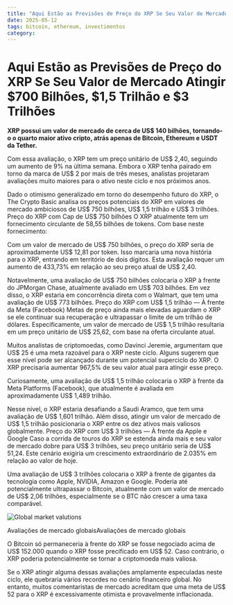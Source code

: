```yaml
---
title: "Aqui Estão as Previsões de Preço do XRP Se Seu Valor de Mercado Atingir $700 Bilhões, $1,5 Trilhão e $3 Trilhões"
date: 2025-05-12
tags: bitcoin, ethereum, investimentos
category: 
---
```


# Aqui Estão as Previsões de Preço do XRP Se Seu Valor de Mercado Atingir $700 Bilhões, $1,5 Trilhão e $3 Trilhões

**XRP possui um valor de mercado de cerca de US$ 140 bilhões, tornando-o o quarto maior ativo cripto, atrás apenas de Bitcoin, Ethereum e USDT da Tether.**

Com essa avaliação, o XRP tem um preço unitário de US$ 2,40, seguindo um aumento de 9% na última semana. Embora o XRP tenha pairado em torno da marca de US$ 2 por mais de três meses, analistas projetaram avaliações muito maiores para o ativo neste ciclo e nos próximos anos.

Dado o otimismo generalizado em torno do desempenho futuro do XRP, o The Crypto Basic analisa os preços potenciais do XRP em valores de mercado ambiciosos de US$ 750 bilhões, US$ 1,5 trilhão e US$ 3 trilhões.
Preço do XRP com Cap de US$ 750 bilhões
O XRP atualmente tem um fornecimento circulante de 58,55 bilhões de tokens. Com base neste fornecimento:

Com um valor de mercado de US$ 750 bilhões, o preço do XRP seria de aproximadamente US$ 12,81 por token. Isso marcaria uma nova história para o XRP, entrando em território de dois dígitos. Esta avaliação requer um aumento de 433,73% em relação ao seu preço atual de US$ 2,40.

Notavelmente, uma avaliação de US$ 750 bilhões colocaria o XRP à frente do JPMorgan Chase, atualmente avaliado em US$ 703 bilhões. Em vez disso, o XRP estaria em concorrência direta com o Walmart, que tem uma avaliação de US$ 773 bilhões.
Preço do XRP com US$ 1,5 trilhão — À frente da Meta (Facebook)
Metas de preço ainda mais elevadas aguardam o XRP se ele continuar sua recuperação e ultrapassar o limite de um trilhão de dólares. Especificamente, um valor de mercado de US$ 1,5 trilhão resultaria em um preço unitário de US$ 25,62, com base na oferta circulante atual.

Muitos analistas de criptomoedas, como Davinci Jeremie, argumentam que US$ 25 é uma meta razoável para o XRP neste ciclo. Alguns sugerem que esse nível pode ser alcançado durante um potencial superciclo do XRP. O XRP precisaria aumentar 967,5% de seu valor atual para atingir esse preço.

Curiosamente, uma avaliação de US$ 1,5 trilhão colocaria o XRP à frente da Meta Platforms (Facebook), que atualmente é avaliada em aproximadamente US$ 1,489 trilhão.

Nesse nível, o XRP estaria desafiando a Saudi Aramco, que tem uma avaliação de US$ 1,601 trilhão. Além disso, atingir um valor de mercado de US$ 1,5 trilhão posicionaria o XRP entre os dez ativos mais valiosos globalmente.
Preço do XRP com US$ 3 trilhões — À frente da Apple e Google
Caso a corrida de touros do XRP se estenda ainda mais e seu valor de mercado dobre para US$ 3 trilhões, seu preço unitário seria de US$ 51,24. Este cenário exigiria um crescimento extraordinário de 2.035% em relação ao valor de hoje.

Uma avaliação de US$ 3 trilhões colocaria o XRP à frente de gigantes da tecnologia como Apple, NVIDIA, Amazon e Google. Poderia até potencialmente ultrapassar o Bitcoin, atualmente com um valor de mercado de US$ 2,06 trilhões, especialmente se o BTC não crescer a uma taxa comparável.

![Global market valutions](https://thecryptobasic.com/wp-content/uploads/2025/05/Global-market-valutions.png)

Avaliações de mercado globaisAvaliações de mercado globais

O Bitcoin só permaneceria à frente do XRP se fosse negociado acima de US$ 152.000 quando o XRP fosse precificado em US$ 52. Caso contrário, o XRP poderia potencialmente se tornar a criptomoeda mais valiosa.

Se o XRP atingir alguma dessas avaliações amplamente especuladas neste ciclo, ele quebraria vários recordes no cenário financeiro global. No entanto, muitos comentaristas de mercado acreditam que uma meta de US$ 52 para o XRP é excessivamente otimista e provavelmente inflacionada.
